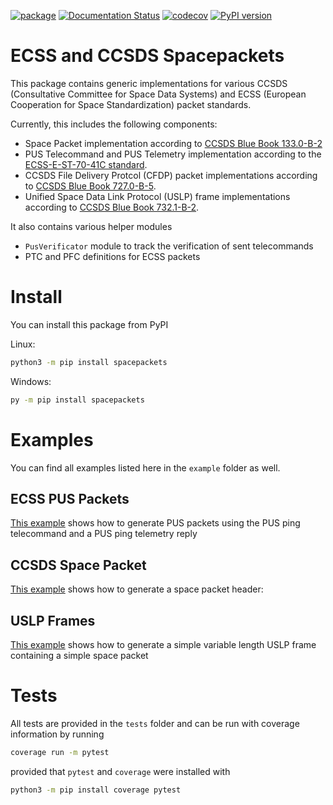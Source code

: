 [![package](https://github.com/robamu-org/py-spacepackets/actions/workflows/package.yml/badge.svg)](https://github.com/robamu-org/py-spacepackets/actions/workflows/package.yml)
[![Documentation Status](https://readthedocs.org/projects/spacepackets/badge/?version=latest)](https://spacepackets.readthedocs.io/en/latest/?badge=latest)
[![codecov](https://codecov.io/gh/us-irs/spacepackets-py/branch/main/graph/badge.svg?token=YFLM60LCVI)](https://codecov.io/gh/us-irs/spacepackets-py)
[![PyPI version](https://badge.fury.io/py/spacepackets.svg)](https://badge.fury.io/py/spacepackets)

ECSS and CCSDS Spacepackets
======

This package contains generic implementations for various CCSDS
(Consultative Committee for Space Data Systems) and ECSS
(European Cooperation for Space Standardization) packet standards.

Currently, this includes the following components:

- Space Packet implementation according to
  [CCSDS Blue Book 133.0-B-2](https://public.ccsds.org/Pubs/133x0b2e1.pdf)
- PUS Telecommand and PUS Telemetry implementation according to the
  [ECSS-E-ST-70-41C standard](https://ecss.nl/standard/ecss-e-st-70-41c-space-engineering-telemetry-and-telecommand-packet-utilization-15-april-2016/).
- CCSDS File Delivery Protcol (CFDP) packet implementations according to
  [CCSDS Blue Book 727.0-B-5](https://public.ccsds.org/Pubs/727x0b5.pdf).
- Unified Space Data Link Protocol (USLP) frame implementations according to
  [CCSDS Blue Book 732.1-B-2](https://public.ccsds.org/Pubs/732x1b2.pdf).

It also contains various helper modules

- `PusVerificator` module to track the verification of sent telecommands
- PTC and PFC definitions for ECSS packets

# Install

You can install this package from PyPI

Linux:

```sh
python3 -m pip install spacepackets
```

Windows:

```sh
py -m pip install spacepackets
```

# Examples

You can find all examples listed here in the `example` folder as well.

## ECSS PUS Packets

[This example](https://github.com/robamu-org/py-spacepackets/blob/main/examples/example_pus.py) shows how to generate PUS packets using the PUS ping telecommand and a PUS
ping telemetry reply

## CCSDS Space Packet

[This example](https://github.com/robamu-org/py-spacepackets/blob/main/examples/example_spacepacket.py)
shows how to generate a space packet header:

## USLP Frames

[This example](https://github.com/robamu-org/py-spacepackets/blob/main/examples/example_uslp.py)
shows how to generate a simple variable length USLP frame containing a simple space packet

# Tests

All tests are provided in the `tests` folder and can be run with coverage information
by running

```sh
coverage run -m pytest
```

provided that `pytest` and `coverage` were installed with

```sh
python3 -m pip install coverage pytest
```
